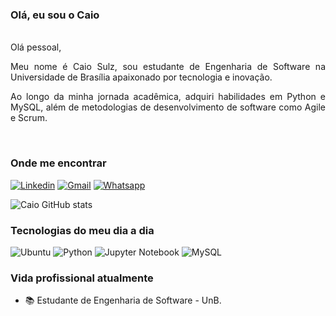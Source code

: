 ### Olá, eu sou o Caio
</br>
<div style="text-align: justify">
  Olá pessoal,

Meu nome é Caio Sulz, sou estudante de Engenharia de Software na Universidade de Brasília apaixonado por tecnologia e inovação.

Ao longo da minha jornada acadêmica, adquiri habilidades em Python e MySQL, além de metodologias de desenvolvimento de software como Agile e Scrum.

</br>

### Onde me encontrar

[![Linkedin](https://img.shields.io/badge/LinkedIn-0077B5?style=for-the-badge&logo=linkedin&logoColor=white)](https://www.linkedin.com/in/caio-sulz-83bab4234/)
[![Gmail](https://img.shields.io/badge/Gmail-D14836?style=for-the-badge&logo=gmail&logoColor=white)](mailto:caiosulzsoft@gmail.com)
[![Whatsapp](https://img.shields.io/badge/WhatsApp-25D366?style=for-the-badge&logo=whatsapp&logoColor=white)](https://api.whatsapp.com/send?phone=5561999150785&text=Ol%C3%A1%2C%20Caio.%20Te%20encontrei%20pelo%20GitHub%20e%20gostaria%20de%20falar%20com%20voc%C3%AA.%20)

![Caio GitHub stats](https://github-readme-stats.vercel.app/api?username=CaioSulz&show_icons=true&theme=radical)

### Tecnologias do meu dia a dia
![Ubuntu](https://img.shields.io/badge/Ubuntu-E95420?style=for-the-badge&logo=ubuntu&logoColor=white)
![Python](https://img.shields.io/badge/Python-14354C?style=for-the-badge&logo=python&logoColor=white)
![Jupyter Notebook](https://img.shields.io/badge/jupyter-%23FA0F00.svg?style=for-the-badge&logo=jupyter&logoColor=white)
![MySQL](https://img.shields.io/badge/MySQL-005C84?style=for-the-badge&logo=mysql&logoColor=white)

<!-- ![Top Langs](https://github-readme-stats.vercel.app/api/top-langs/?username=CaioSulz&layout=compact)] -->

### Vida profissional atualmente

- :books: Estudante de Engenharia de Software - UnB.



